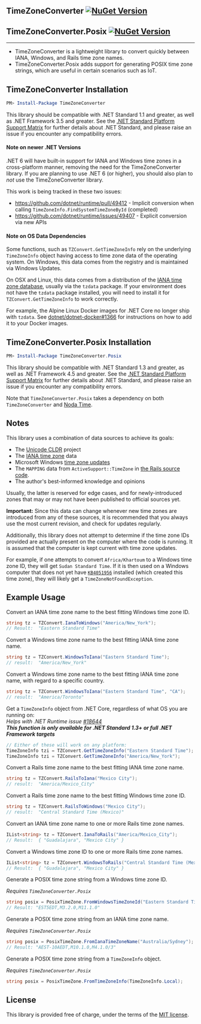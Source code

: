 ## TimeZoneConverter  [![NuGet Version](https://img.shields.io/nuget/v/TimeZoneConverter.svg?style=flat)](https://www.nuget.org/packages/TimeZoneConverter/)

## TimeZoneConverter.Posix  [![NuGet Version](https://img.shields.io/nuget/v/TimeZoneConverter.Posix.svg?style=flat)](https://www.nuget.org/packages/TimeZoneConverter.Posix/)

--------------------------------

- TimeZoneConverter is a lightweight library to convert quickly between IANA, Windows, and Rails time zone names.
- TimeZoneConverter.Posix adds support for generating POSIX time zone strings, which are useful in certain scenarios such as IoT.

## TimeZoneConverter Installation

```powershell
PM> Install-Package TimeZoneConverter
```

This library should be compatible with .NET Standard 1.1 and greater, as well as .NET Framework 3.5 and greater.
See the [.NET Standard Platform Support Matrix][1] for further details about .NET Standard,
and please raise an issue if you encounter any compatibility errors.

#### Note on newer .NET Versions

.NET 6 will have built-in support for IANA and Windows time zones in a cross-platform manner, removing the need for the TimeZoneConverter library.
If you are planning to use .NET 6 (or higher), you should also plan to *not* use the TimeZoneConverter library.

This work is being tracked in these two issues:

- https://github.com/dotnet/runtime/pull/49412 - Implicit conversion when calling `TimeZoneInfo.FindSystemTimeZoneById` (completed)
- https://github.com/dotnet/runtime/issues/49407 - Explicit conversion via new APIs

#### Note on OS Data Dependencies

Some functions, such as `TZConvert.GetTimeZoneInfo` rely on the underlying `TimeZoneInfo` object having access to
time zone data of the operating system.  On Windows, this data comes from the registry and is maintained via Windows Updates.

On OSX and Linux, this data comes from a distribution of the [IANA time zone database](https://www.iana.org/time-zones),  usually via the `tzdata` package.  If your environment does not have the `tzdata` package installed, you will need to install it for `TZConvert.GetTimeZoneInfo` to work correctly.

For example, the Alpine Linux Docker images for .NET Core no longer ship with `tzdata`.  See [dotnet/dotnet-docker#1366](https://github.com/dotnet/dotnet-docker/issues/1366) for instructions on how to add it to your Docker images.

## TimeZoneConverter.Posix Installation

```powershell
PM> Install-Package TimeZoneConverter.Posix
```

This library should be compatible with .NET Standard 1.3 and greater, as well as .NET Framework 4.5 and greater.
See the [.NET Standard Platform Support Matrix][1] for further details about .NET Standard,
and please raise an issue if you encounter any compatibility errors.

Note that `TimeZoneConverter.Posix` takes a dependency on both `TimeZoneConverter` and [Noda Time][2].

## Notes

This library uses a combination of data sources to achieve its goals:

- The [Unicode CLDR][3] project
- The [IANA time zone][4] data
- Microsoft Windows [time zone updates][5]
- The `MAPPING` data from `ActiveSupport::TimeZone` in [the Rails source code][6].
- The author's best-informed knowledge and opinions

Usually, the latter is reserved for edge cases, and for newly-introduced zones that may
or may not have been published to official sources yet.

**Important:** Since this data can change whenever new time zones are introduced from any of these sources,
it is recommended that you always use the most current revision, and check for updates regularly.

Additionally, this library does not attempt to determine if the time zone IDs provided are actually present on the computer where the code is running.  It is assumed that the computer is kept current with time zone updates.

For example, if one attempts to convert `Africa/Khartoum` to a Windows time zone ID, they will get `Sudan Standard Time`.  If it is then used on a Windows computer that does not yet have [`KB4051956`][7] installed (which created this time zone), they will likely get a `TimeZoneNotFoundException`.

## Example Usage

Convert an IANA time zone name to the best fitting Windows time zone ID.

```csharp
string tz = TZConvert.IanaToWindows("America/New_York");
// Result:  "Eastern Standard Time"
```

Convert a Windows time zone name to the best fitting IANA time zone name.

```csharp
string tz = TZConvert.WindowsToIana("Eastern Standard Time");
// result:  "America/New_York"
```

Convert a Windows time zone name to the best fitting IANA time zone name, with regard to a specific country.

```csharp
string tz = TZConvert.WindowsToIana("Eastern Standard Time", "CA");
// result:  "America/Toronto"
```

Get a `TimeZoneInfo` object from .NET Core, regardless of what OS you are running on:  
*Helps with .NET Runtime issue [#18644][8]*  
***This function is only available for .NET Standard 1.3+ or full .NET Framework targets***

```csharp
// Either of these will work on any platform:
TimeZoneInfo tzi = TZConvert.GetTimeZoneInfo("Eastern Standard Time");
TimeZoneInfo tzi = TZConvert.GetTimeZoneInfo("America/New_York");
```

Convert a Rails time zone name to the best fitting IANA time zone name.

```csharp
string tz = TZConvert.RailsToIana("Mexico City");
// result:  "America/Mexico_City"
```

Convert a Rails time zone name to the best fitting Windows time zone ID.

```csharp
string tz = TZConvert.RailsToWindows("Mexico City");
// result:  "Central Standard Time (Mexico)"
```

Convert an IANA time zone name to one or more Rails time zone names.

```csharp
IList<string> tz = TZConvert.IanaToRails("America/Mexico_City");
// Result:  { "Guadalajara", "Mexico City" }
```

Convert a Windows time zone ID to one or more Rails time zone names.

```csharp
IList<string> tz = TZConvert.WindowsToRails("Central Standard Time (Mexico)");
// Result:  { "Guadalajara", "Mexico City" }
```

Generate a POSIX time zone string from a Windows time zone ID.

*Requires `TimeZoneConverter.Posix`*

```csharp
string posix = PosixTimeZone.FromWindowsTimeZoneId("Eastern Standard Time");
// Result: "EST5EDT,M3.2.0,M11.1.0"
```

Generate a POSIX time zone string from an IANA time zone name.

*Requires `TimeZoneConverter.Posix`*

```csharp
string posix = PosixTimeZone.FromIanaTimeZoneName("Australia/Sydney");
// Result: "AEST-10AEDT,M10.1.0,M4.1.0/3"
```

Generate a POSIX time zone string from a `TimeZoneInfo` object.

*Requires `TimeZoneConverter.Posix`*

```csharp
string posix = PosixTimeZone.FromTimeZoneInfo(TimeZoneInfo.Local);
```

## License

This library is provided free of charge, under the terms of the [MIT license][9].


[1]: https://docs.microsoft.com/en-us/dotnet/articles/standard/library
[2]: https://nodatime.org
[3]: http://cldr.unicode.org
[4]: https://iana.org/time-zones
[5]: https://aka.ms/dstblog
[6]: https://github.com/rails/rails/blob/master/activesupport/lib/active_support/values/time_zone.rb
[7]: https://support.microsoft.com/en-us/help/4051956/time-zone-and-dst-changes-in-windows-for-northern-cyprus-sudan-and-ton
[8]: https://github.com/dotnet/runtime/issues/18644
[9]: https://github.com/mattjohnsonpint/TimeZoneConverter/blob/main/LICENSE.txt
